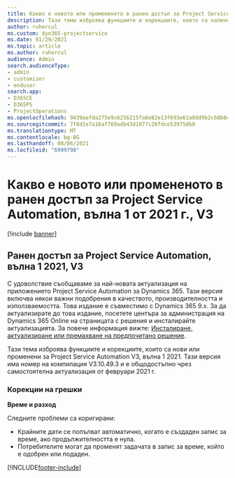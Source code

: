 ```yaml
---
title: Какво е новото или промененото в ранен достъп за Project Service Automation, вълна 1 от 2021 г., V3
description: Тази тема изброява функциите и корекциите, които са налични в ранен достъп за Project Service Automation, вълна 1 2021, V3.
author: ruhercul
ms.custom: dyn365-projectservice
ms.date: 01/29/2021
ms.topic: article
ms.author: ruhercul
audience: Admin
search.audienceType:
- admin
- customizer
- enduser
search.app:
- D365CE
- D365PS
- ProjectOperations
ms.openlocfilehash: 9439aefda275e9c6256215fa6e82e13f693e61a0dd9b2c68b8e5273eeac4d64b
ms.sourcegitcommit: 7f8d1e7a16af769adb43d1877c28fdce53975db8
ms.translationtype: MT
ms.contentlocale: bg-BG
ms.lasthandoff: 08/06/2021
ms.locfileid: "6999798"
---
```

# <a name="whats-new-or-changed-in-project-service-automation-early-access-wave-1-2021-v3"></a>Какво е новото или промененото в ранен достъп за Project Service Automation, вълна 1 от 2021 г., V3

[!include [banner](../includes/psa-now-project-operations.md)]

## <a name="project-service-automation-early-access-wave-1-2021-v3"></a>Ранен достъп за Project Service Automation, вълна 1 2021, V3

С удоволствие съобщаваме за най-новата актуализация на приложението Project Service Automation за Dynamics 365. Тази версия включва някои важни подобрения в качеството, производителността и използваемостта. Това издание е съвместимо с Dynamics 365 9.x. За да актуализирате до това издание, посетете центъра за администрация на Dynamics 365 Online на страницата с решения и инсталирайте актуализацията. За повече информация вижте: [Инсталиране, актуализиране или премахване на предпочитано решение](/power-platform/admin/install-remove-preferred-solution).

Тази тема изброява функциите и корекциите, които са нови или променени за Project Service Automation V3, вълна 1 2021. Тази версия има номер на компилация V3.10.49.3 и е общодостъпно чрез самостоятелна актуализация от февруари 2021 г.


### <a name="bug-fixes"></a>Корекции на грешки

**Време и разход**

Следните проблеми са коригирани:

- Крайните дати се попълват автоматично, когато е създаден запис за време, ако продължителността е нула.
- Потребителите могат да променят задачата в запис за време, който е одобрен или подаден.


[!INCLUDE[footer-include](../includes/footer-banner.md)]